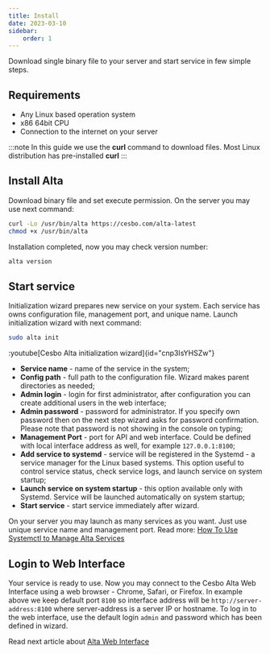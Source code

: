 ```yaml
---
title: Install
date: 2023-03-10
sidebar:
    order: 1
---
```


Download single binary file to your server and start service in few simple steps.

## Requirements

- Any Linux based operation system
- x86 64bit CPU
- Connection to the internet on your server

:::note
In this guide we use the **curl** command to download files. Most Linux distribution has pre-installed **curl**
:::

## Install Alta

Download binary file and set execute permission. On the server you may use next command:

```sh
curl -Lo /usr/bin/alta https://cesbo.com/alta-latest
chmod +x /usr/bin/alta
```

Installation completed, now you may check version number:

```sh
alta version
```

## Start service

Initialization wizard prepares new service on your system. Each service has owns configuration file, management port, and unique name. Launch initialization wizard with next command:

```sh
sudo alta init
```

:youtube[Cesbo Alta initialization wizard]{id="cnp3IsYHSZw"}

- **Service name** - name of the service in the system;
- **Config path** - full path to the configuration file. Wizard makes parent directories as needed;
- **Admin login** - login for first administrator, after configuration you can create additional users in the web interface;
- **Admin password** - password for administrator. If you specify own password then on the next step wizard asks for password confirmation. Please note that password is not showing in the console on typing;
- **Management Port** - port for API and web interface. Could be defined with local interface address as well, for example `127.0.0.1:8100`;
- **Add service to systemd** - service will be registered in the Systemd - a service manager for the Linux based systems. This option useful to control service status, check service logs, and launch service on system startup;
- **Launch service on system startup** - this option available only with Systemd. Service will be launched automatically on system startup;
- **Start service** - start service immediately after wizard.

On your server you may launch as many services as you want. Just use unique service name and management port. Read more:
[How To Use Systemctl to Manage Alta Services](../../admin-guide/administration/manage-services)

## Login to Web Interface

Your service is ready to use. Now you may connect to the Cesbo Alta Web Interface using a web browser - Chrome, Safari, or Firefox. In example above we keep default port `8100` so interface address will be `http://server-address:8100` where server-address is a server IP or hostname.
To log in to the web interface, use the default login `admin` and password which has been defined in wizard.

Read next article about [Alta Web Interface](web-interface)
